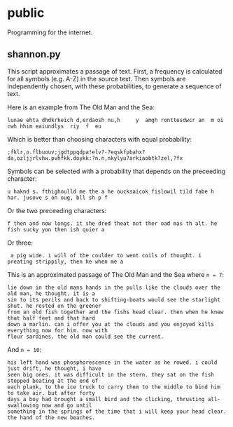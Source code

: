 public
======

Programming for the internet.

shannon.py
---

This script approximates a passage of text. First, a frequency is calculated for all symbols (e.g. A-Z) in the source
text. Then symbols are independently chosen, with these probabilities, to generate a sequence of text. 


Here is an example from The Old Man and the Sea:

    lunae ehta dhdkrkeich d,erdaosh nu,h     y  amgh ronttesdwcr an  m oi cwh hhim eaiundlys  riy  f  eu
    
Which is better than choosing characters with equal probability:
  
    ;fklr,o.flbuouv;jgdtppqdpa!elv?-?eqskfpbahx?da,ozljjrlvhw.pvhfkk.doykk:?n.n,nkylyu?arkiaobtk?zel,?fx
    
    
    
Symbols can be selected with a probability that depends on the preceeding character:

    u haknd s. fthighoulld me the a he oucksaicok fislowil tild fabe h har. jusove s on oug, bll sh p f
    
Or the two preceeding characters:

    f then and now longs. it she dred theat not ther oad mas th alt. he fish sucky yon then ish quier a 

Or three:

     a pig wide. i will of the coulder to went coils of thought. i preating strippily, then he when me a
     
This is an approximated passage of The Old Man and the Sea where `n = 7`:

    lie down in the old mans hands in the pulls like the clouds over the old man, he thought. it is a
    sin to its perils and back to shifting-boats would see the starlight shut. he rested on the greener
    from an old fish together and the fishs head clear. then when he knew that half feet and that hard
    down a marlin. can i offer you at the clouds and you enjoyed kills everything now for him. now with
    flour sardines. the old man could see the current.

And `n = 10`:

    his left hand was phosphorescence in the water as he rowed. i could just drift, he thought, i have
    seen big ones. it was difficult in the stern. they sat on the fish stopped beating at the end of
    each plank, to the ice truck to carry them to the middle to bind him to take air. but after forty
    days a boy had brought a small bird and the clicking, thrusting all-swallowing now and go until
    something in the springs of the time that i will keep your head clear. the hand of the new beaches.
